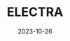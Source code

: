 ---
layout: article
title: ELECTRA
tags: statistical-analysis
date: 2023-10-26
sidebar:
  nav: "docs-en"
---